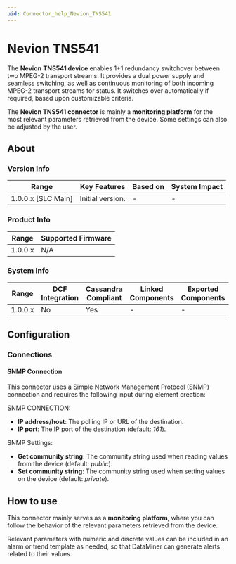 ```yaml
---
uid: Connector_help_Nevion_TNS541
---
```


# Nevion TNS541

The **Nevion** **TNS541 device** enables 1+1 redundancy switchover between two MPEG-2 transport streams. It provides a dual power supply and seamless switching, as well as continuous monitoring of both incoming MPEG-2 transport streams for status. It switches over automatically if required, based upon customizable criteria.

The **Nevion TNS541 connector** is mainly a **monitoring platform** for the most relevant parameters retrieved from the device. Some settings can also be adjusted by the user.

## About

### Version Info

| Range                | Key Features     | Based on     | System Impact     |
|----------------------|------------------|--------------|-------------------|
| 1.0.0.x \[SLC Main\] | Initial version. | \-           | \-                |

### Product Info

| Range     | Supported Firmware     |
|-----------|------------------------|
| 1.0.0.x   | N/A                    |

### System Info

| Range     | DCF Integration     | Cassandra Compliant     | Linked Components     | Exported Components     |
|-----------|---------------------|-------------------------|-----------------------|-------------------------|
| 1.0.0.x   | No                  | Yes                     | \-                    | \-                      |

## Configuration

### Connections

#### SNMP Connection

This connector uses a Simple Network Management Protocol (SNMP) connection and requires the following input during element creation:

SNMP CONNECTION:

- **IP address/host**: The polling IP or URL of the destination.
- **IP port**: The IP port of the destination (default: *161*).

SNMP Settings:

- **Get community string**: The community string used when reading values from the device (default: *public*).
- **Set community string**: The community string used when setting values on the device (default: *private*).

## How to use

This connector mainly serves as a **monitoring platform**, where you can follow the behavior of the relevant parameters retrieved from the device.

Relevant parameters with numeric and discrete values can be included in an alarm or trend template as needed, so that DataMiner can generate alerts related to their values.
